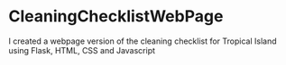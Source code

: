 # CleaningChecklistWebPage
I created a webpage version of the cleaning checklist for Tropical Island using Flask, HTML, CSS and Javascript
